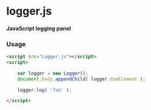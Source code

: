 logger.js
========

#### JavaScript logging panel ####

### Usage ###

```html
<script src="Logger.js"></script>
<script>

	var logger = new Logger();
	document.body.appendChild( logger.domElement );

	logger.log( 'foo' );

</script>
```

